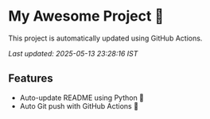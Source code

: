 # My Awesome Project 🚀

This project is automatically updated using GitHub Actions.

_Last updated: 2025-05-13 23:28:16 IST_

## Features
- Auto-update README using Python 🐍
- Auto Git push with GitHub Actions 🤖
